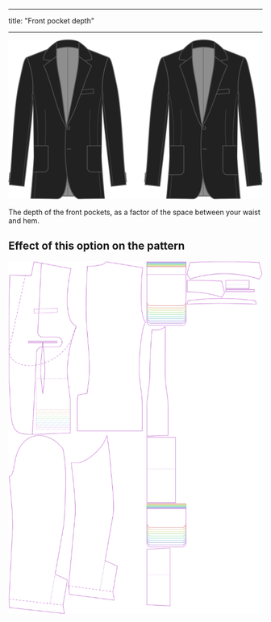 - - -
title: "Front pocket depth"
- - -

![Front pocket depth](frontpocketdepth.svg)

The depth of the front pockets, as a factor of the space between your waist and hem.

## Effect of this option on the pattern

![This image shows the effect of this option by superimposing several variants that have a different value for this option](jaeger_frontpocketdepth_sample.svg "Effect of this option on the pattern")
